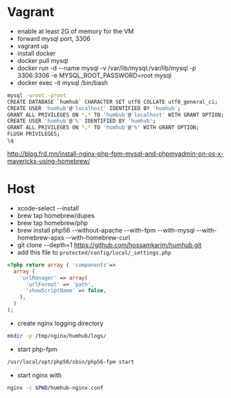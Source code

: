 # Vagrant

- enable at least 2G of memory for the VM
- forward mysql port, 3306
- vagrant up
- install docker
- docker pull mysql
- docker run -d --name mysql -v /var/lib/mysql:/var/lib/mysql -p 3306:3306 -e MYSQL_ROOT_PASSWORD=root mysql
- docker exec -it mysql /bin/bash
```bash
mysql -uroot -proot
CREATE DATABASE `humhub` CHARACTER SET utf8 COLLATE utf8_general_ci;
CREATE USER 'humhub'@'localhost' IDENTIFIED BY 'humhub';
GRANT ALL PRIVILEGES ON *.* TO 'humbub'@'localhost' WITH GRANT OPTION;
CREATE USER 'humhub'@'%' IDENTIFIED BY 'humhub';
GRANT ALL PRIVILEGES ON *.* TO 'humhub'@'%' WITH GRANT OPTION;
FLUSH PRIVILEGES;
\q
```

http://blog.frd.mn/install-nginx-php-fpm-mysql-and-phpmyadmin-on-os-x-mavericks-using-homebrew/

# Host

- xcode-select --install
- brew tap homebrew/dupes
- brew tap homebrew/php
- brew install php56 --without-apache --with-fpm --with-mysql --with-homebrew-apxs --with-homebrew-curl
- git clone --depth=1 https://github.com/hossamkarim/humhub.git
- add this file to `protected/config/local/_settings.php`
```php
<?php return array ( 'components'=>
  array (
    'urlManager' => array(
      'urlFormat' => 'path',
      'showScriptName' => false,
    ),
  )
);
```
- create nginx logging directory
```bash
mkdir -p /tmp/nginx/humhub/logs/
```

- start php-fpm
```bash
/usr/local/opt/php56/sbin/php56-fpm start
```

- start nginx with
```bash
nginx -c $PWD/humhub-nginx.conf
```

